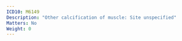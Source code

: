```yaml
---
ICD10: M6149
Description: "Other calcification of muscle: Site unspecified"
Matters: No
Weight: 0
---
```

